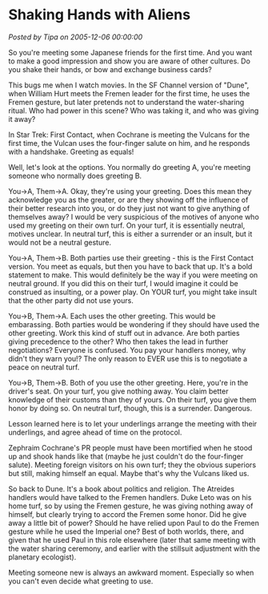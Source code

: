 # Shaking Hands with Aliens

*Posted by Tipa on 2005-12-06 00:00:00*

So you're meeting some Japanese friends for the first time. And you want to make a good impression and show you are aware of other cultures. Do you shake their hands, or bow and exchange business cards?

This bugs me when I watch movies. In the SF Channel version of "Dune", when William Hurt meets the Fremen leader for the first time, he uses the Fremen gesture, but later pretends not to understand the water-sharing ritual. Who had power in this scene? Who was taking it, and who was giving it away?

In Star Trek: First Contact, when Cochrane is meeting the Vulcans for the first time, the Vulcan uses the four-finger salute on him, and he responds with a handshake. Greeting as equals!

Well, let's look at the options. You normally do greeting A, you're meeting someone who normally does greeting B.

You->A, Them->A. Okay, they're using your greeting. Does this mean they acknowledge you as the greater, or are they showing off the influence of their better research into you, or do they just not want to give anything of themselves away? I would be very suspicious of the motives of anyone who used my greeting on their own turf. On your turf, it is essentially neutral, motives unclear. In neutral turf, this is either a surrender or an insult, but it would not be a neutral gesture.

You->A, Them->B. Both parties use their greeting - this is the First Contact version. You meet as equals, but then you have to back that up. It's a bold statement to make. This would definitely be the way if you were meeting on neutral ground. If you did this on their turf, I would imagine it could be construed as insulting, or a power play. On YOUR turf, you might take insult that the other party did not use yours.

You->B, Them->A. Each uses the other greeting. This would be embarassing. Both parties would be wondering if they should have used the other greeting. Work this kind of stuff out in advance. Are both parties giving precedence to the other? Who then takes the lead in further negotiations? Everyone is confused. You pay your handlers money, why didn't they warn you!? The only reason to EVER use this is to negotiate a peace on neutral turf.

You->B, Them->B. Both of you use the other greeting. Here, you're in the driver's seat. On your turf, you give nothing away. You claim better knowledge of their customs than they of yours. On their turf, you give them honor by doing so. On neutral turf, though, this is a surrender. Dangerous.

Lesson learned here is to let your underlings arrange the meeting with their underlings, and agree ahead of time on the protocol.

Zephraim Cochrane's PR people must have been mortified when he stood up and shook hands like that (maybe he just couldn't do the four-finger salute). Meeting foreign visitors on his own turf; they the obvious superiors but still, making himself an equal. Maybe that's why the Vulcans liked us.

So back to Dune. It's a book about politics and religion. The Atreides handlers would have talked to the Fremen handlers. Duke Leto was on his home turf, so by using the Fremen gesture, he was giving nothing away of himself, but clearly trying to accord the Fremen some honor. Did he give away a little bit of power? Should he have relied upon Paul to do the Fremen gesture while he used the Imperial one? Best of both worlds, there, and given that he used Paul in this role elsewhere (later that same meeting with the water sharing ceremony, and earlier with the stillsuit adjustment with the planetary ecologist).

Meeting someone new is always an awkward moment. Especially so when you can't even decide what greeting to use.

